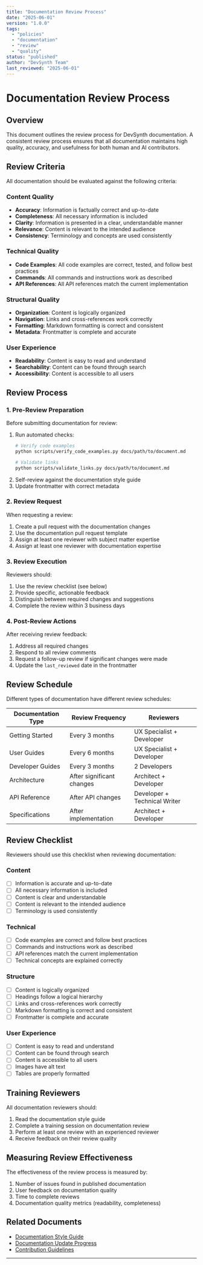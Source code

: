 ```yaml
---
title: "Documentation Review Process"
date: "2025-06-01"
version: "1.0.0"
tags:
  - "policies"
  - "documentation"
  - "review"
  - "quality"
status: "published"
author: "DevSynth Team"
last_reviewed: "2025-06-01"
---
```


# Documentation Review Process

## Overview

This document outlines the review process for DevSynth documentation. A consistent review process ensures that all documentation maintains high quality, accuracy, and usefulness for both human and AI contributors.

## Review Criteria

All documentation should be evaluated against the following criteria:

### Content Quality
- **Accuracy**: Information is factually correct and up-to-date
- **Completeness**: All necessary information is included
- **Clarity**: Information is presented in a clear, understandable manner
- **Relevance**: Content is relevant to the intended audience
- **Consistency**: Terminology and concepts are used consistently

### Technical Quality
- **Code Examples**: All code examples are correct, tested, and follow best practices
- **Commands**: All commands and instructions work as described
- **API References**: All API references match the current implementation

### Structural Quality
- **Organization**: Content is logically organized
- **Navigation**: Links and cross-references work correctly
- **Formatting**: Markdown formatting is correct and consistent
- **Metadata**: Frontmatter is complete and accurate

### User Experience
- **Readability**: Content is easy to read and understand
- **Searchability**: Content can be found through search
- **Accessibility**: Content is accessible to all users

## Review Process

### 1. Pre-Review Preparation

Before submitting documentation for review:

1. Run automated checks:
   ```bash
   # Verify code examples
   python scripts/verify_code_examples.py docs/path/to/document.md
   
   # Validate links
   python scripts/validate_links.py docs/path/to/document.md
   ```
2. Self-review against the documentation style guide
3. Update frontmatter with correct metadata

### 2. Review Request

When requesting a review:

1. Create a pull request with the documentation changes
2. Use the documentation pull request template
3. Assign at least one reviewer with subject matter expertise
4. Assign at least one reviewer with documentation expertise

### 3. Review Execution

Reviewers should:

1. Use the review checklist (see below)
2. Provide specific, actionable feedback
3. Distinguish between required changes and suggestions
4. Complete the review within 3 business days

### 4. Post-Review Actions

After receiving review feedback:

1. Address all required changes
2. Respond to all review comments
3. Request a follow-up review if significant changes were made
4. Update the `last_reviewed` date in the frontmatter

## Review Schedule

Different types of documentation have different review schedules:

| Documentation Type | Review Frequency | Reviewers |
|-------------------|------------------|-----------|
| Getting Started | Every 3 months | UX Specialist + Developer |
| User Guides | Every 6 months | UX Specialist + Developer |
| Developer Guides | Every 3 months | 2 Developers |
| Architecture | After significant changes | Architect + Developer |
| API Reference | After API changes | Developer + Technical Writer |
| Specifications | After implementation | Architect + Developer |

## Review Checklist

Reviewers should use this checklist when reviewing documentation:

### Content
- [ ] Information is accurate and up-to-date
- [ ] All necessary information is included
- [ ] Content is clear and understandable
- [ ] Content is relevant to the intended audience
- [ ] Terminology is used consistently

### Technical
- [ ] Code examples are correct and follow best practices
- [ ] Commands and instructions work as described
- [ ] API references match the current implementation
- [ ] Technical concepts are explained correctly

### Structure
- [ ] Content is logically organized
- [ ] Headings follow a logical hierarchy
- [ ] Links and cross-references work correctly
- [ ] Markdown formatting is correct and consistent
- [ ] Frontmatter is complete and accurate

### User Experience
- [ ] Content is easy to read and understand
- [ ] Content can be found through search
- [ ] Content is accessible to all users
- [ ] Images have alt text
- [ ] Tables are properly formatted

## Training Reviewers

All documentation reviewers should:

1. Read the documentation style guide
2. Complete a training session on documentation review
3. Perform at least one review with an experienced reviewer
4. Receive feedback on their review quality

## Measuring Review Effectiveness

The effectiveness of the review process is measured by:

1. Number of issues found in published documentation
2. User feedback on documentation quality
3. Time to complete reviews
4. Documentation quality metrics (readability, completeness)

## Related Documents

- [Documentation Style Guide](documentation_style_guide.md)
- [Documentation Update Progress](../DOCUMENTATION_UPDATE_PROGRESS.md)
- [Contribution Guidelines](../../CONTRIBUTING.md)

---